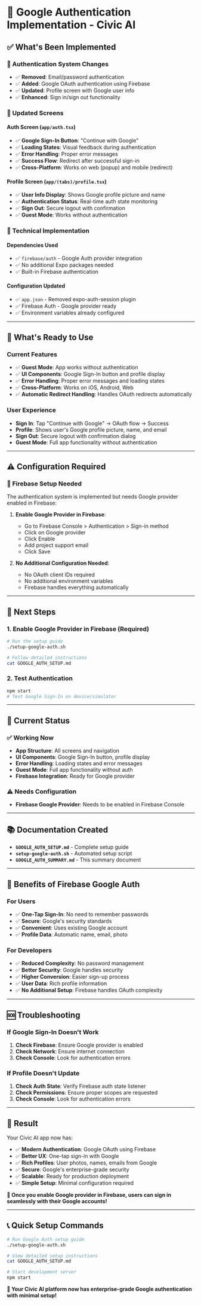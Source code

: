 # 🔐 Google Authentication Implementation - Civic AI

## ✅ What's Been Implemented

### 🔄 Authentication System Changes
- ✅ **Removed**: Email/password authentication
- ✅ **Added**: Google OAuth authentication using Firebase
- ✅ **Updated**: Profile screen with Google user info
- ✅ **Enhanced**: Sign in/sign out functionality

### 📱 Updated Screens

#### Auth Screen (`app/auth.tsx`)
- ✅ **Google Sign-In Button**: "Continue with Google"
- ✅ **Loading States**: Visual feedback during authentication
- ✅ **Error Handling**: Proper error messages
- ✅ **Success Flow**: Redirect after successful sign-in
- ✅ **Cross-Platform**: Works on web (popup) and mobile (redirect)

#### Profile Screen (`app/(tabs)/profile.tsx`)
- ✅ **User Info Display**: Shows Google profile picture and name
- ✅ **Authentication Status**: Real-time auth state monitoring
- ✅ **Sign Out**: Secure logout with confirmation
- ✅ **Guest Mode**: Works without authentication

### 🔧 Technical Implementation

#### Dependencies Used
- ✅ `firebase/auth` - Google Auth provider integration
- ✅ No additional Expo packages needed
- ✅ Built-in Firebase authentication

#### Configuration Updated
- ✅ `app.json` - Removed expo-auth-session plugin
- ✅ Firebase Auth - Google provider ready
- ✅ Environment variables already configured

---

## 🚀 What's Ready to Use

### Current Features
- ✅ **Guest Mode**: App works without authentication
- ✅ **UI Components**: Google Sign-In button and profile display
- ✅ **Error Handling**: Proper error messages and loading states
- ✅ **Cross-Platform**: Works on iOS, Android, Web
- ✅ **Automatic Redirect Handling**: Handles OAuth redirects automatically

### User Experience
- **Sign In**: Tap "Continue with Google" → OAuth flow → Success
- **Profile**: Shows user's Google profile picture, name, and email
- **Sign Out**: Secure logout with confirmation dialog
- **Guest Mode**: Full app functionality without authentication

---

## ⚠️ Configuration Required

### 🔑 Firebase Setup Needed
The authentication system is implemented but needs Google provider enabled in Firebase:

1. **Enable Google Provider in Firebase**:
   - Go to Firebase Console > Authentication > Sign-in method
   - Click on Google provider
   - Click Enable
   - Add project support email
   - Click Save

2. **No Additional Configuration Needed**:
   - No OAuth client IDs required
   - No additional environment variables
   - Firebase handles everything automatically

---

## 🎯 Next Steps

### 1. **Enable Google Provider in Firebase** (Required)
```bash
# Run the setup guide
./setup-google-auth.sh

# Follow detailed instructions
cat GOOGLE_AUTH_SETUP.md
```

### 2. **Test Authentication**
```bash
npm start
# Test Google Sign-In on device/simulator
```

---

## 🔧 Current Status

### ✅ Working Now
- **App Structure**: All screens and navigation
- **UI Components**: Google Sign-In button, profile display
- **Error Handling**: Loading states and error messages
- **Guest Mode**: Full app functionality without auth
- **Firebase Integration**: Ready for Google provider

### ⚠️ Needs Configuration
- **Firebase Google Provider**: Needs to be enabled in Firebase Console

---

## 📚 Documentation Created

- **`GOOGLE_AUTH_SETUP.md`** - Complete setup guide
- **`setup-google-auth.sh`** - Automated setup script
- **`GOOGLE_AUTH_SUMMARY.md`** - This summary document

---

## 🎉 Benefits of Firebase Google Auth

### For Users
- ✅ **One-Tap Sign-In**: No need to remember passwords
- ✅ **Secure**: Google's security standards
- ✅ **Convenient**: Uses existing Google account
- ✅ **Profile Data**: Automatic name, email, photo

### For Developers
- ✅ **Reduced Complexity**: No password management
- ✅ **Better Security**: Google handles security
- ✅ **Higher Conversion**: Easier sign-up process
- ✅ **User Data**: Rich profile information
- ✅ **No Additional Setup**: Firebase handles OAuth complexity

---

## 🆘 Troubleshooting

### If Google Sign-In Doesn't Work
1. **Check Firebase**: Ensure Google provider is enabled
2. **Check Network**: Ensure internet connection
3. **Check Console**: Look for authentication errors

### If Profile Doesn't Update
1. **Check Auth State**: Verify Firebase auth state listener
2. **Check Permissions**: Ensure proper scopes are requested
3. **Check Console**: Look for authentication errors

---

## 🎯 Result

Your Civic AI app now has:
- ✅ **Modern Authentication**: Google OAuth using Firebase
- ✅ **Better UX**: One-tap sign-in with Google
- ✅ **Rich Profiles**: User photos, names, emails from Google
- ✅ **Secure**: Google's enterprise-grade security
- ✅ **Scalable**: Ready for production deployment
- ✅ **Simple Setup**: Minimal configuration required

**🚀 Once you enable Google provider in Firebase, users can sign in seamlessly with their Google accounts!**

---

## 📞 Quick Setup Commands

```bash
# Run Google Auth setup guide
./setup-google-auth.sh

# View detailed setup instructions
cat GOOGLE_AUTH_SETUP.md

# Start development server
npm start
```

**🎉 Your Civic AI platform now has enterprise-grade Google authentication with minimal setup!** 